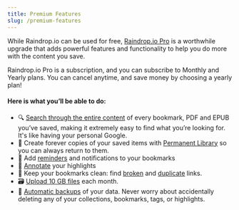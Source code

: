 ```yaml
---
title: Premium Features
slug: /premium-features
---
```

While Raindrop.io can be used for free, [Raindrop.io Pro](https://raindrop.io/pro/buy) is a worthwhile upgrade that adds powerful features and functionality to help you do more with the content you save. 

Raindrop.io Pro is a subscription, and you can subscribe to Monthly and Yearly plans. You can cancel anytime, and save money by choosing a yearly plan! 

#### Here is what you’ll be able to do:
- 🔍 [Search through the entire content](../using/search/index.md#full-text-search) of every bookmark, PDF and EPUB you’ve saved, making it extremely easy to find what you’re looking for. It's like having your personal Google.
- 💾 Create forever copies of your saved items with [Permanent Library](../using/permanent-copy/index.md) so you can always return to them.
- 🔔 Add [reminders](../using/reminders/index.md) and notifications to your bookmarks
- 💬 [Annotate](../using/highlights/index.md#edit) your highlights
- 🛁 Keep your bookmarks clean: find [broken](../using/search/index.md#broken-links) and [duplicate](../using/search/index.md#duplicates) links.
- 🗃️ [Upload 10 GB files](../using/files/index.md) each month.
- 🦺 [Automatic backups](../using/backups/index.md#automatic) of your data. Never worry about accidentally deleting any of your collections, bookmarks, tags, or highlights.